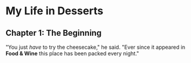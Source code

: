 # My Life in Desserts

## Chapter 1: The Beginning

"You just *have* to try the cheesecake," he said. "Ever since it appeared 
in **Food & Wine** this place has been packed every night."
